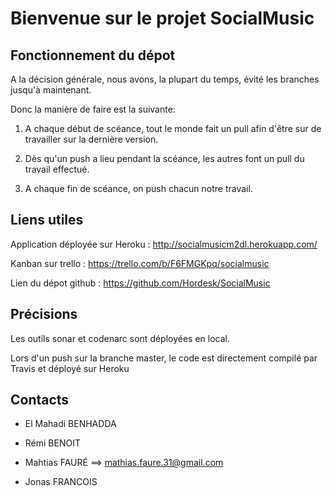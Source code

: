 Bienvenue sur le projet SocialMusic
===================================


Fonctionnement du dépot
-----------------------
A la décision générale, nous avons, la plupart du temps, évité les branches jusqu'à maintenant.


Donc la manière de faire est la suivante:

1. A chaque début de scéance, tout le monde fait un pull afin d'être sur de travailler sur la dernière version.

2. Dès qu'un push a lieu pendant la scéance, les autres font un pull du travail effectué.

3. A chaque fin de scéance, on push chacun notre travail.


Liens utiles
------------
Application déployée sur Heroku : http://socialmusicm2dl.herokuapp.com/

Kanban sur trello : https://trello.com/b/F6FMGKpq/socialmusic

Lien du dépot github : https://github.com/Hordesk/SocialMusic


Précisions
----------
Les outils sonar et codenarc sont déployées en local.

Lors d'un push sur la branche master, le code est directement compilé par Travis et déployé sur Heroku


Contacts
--------
* El Mahadi BENHADDA

* Rémi BENOIT

* Mahtias FAURÉ ==> mathias.faure.31@gmail.com

* Jonas FRANCOIS
